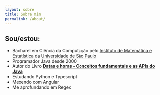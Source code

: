 ```yaml
---
layout: sobre
title: Sobre mim
permalink: /about/
---
```


## Sou/estou:

- Bacharel em Ciência da Computação pelo [Instituto de Matemática e Estatística](https://www.ime.usp.br/) da [Universidade de São Paulo](https://www.usp.br/)
- Programador Java desde 2000
- Autor do Livro [**Datas e horas - Conceitos fundamentais e as APIs do Java**](https://www.casadocodigo.com.br/products/livro-datas-e-horas)
- Estudando Python e Typescript
- Mexendo com Angular
- Me aprofundando em Regex